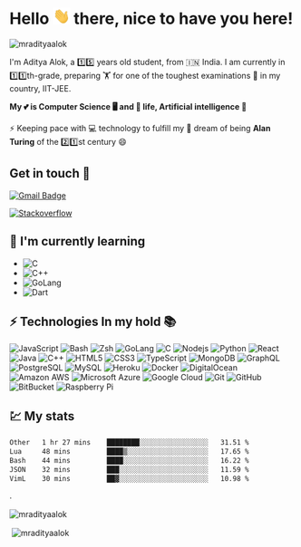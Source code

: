 # Hello <img src="wave.gif" width="30px" /> there, nice to have you here!
<p align="left"> <img src="https://komarev.com/ghpvc/?username=mradityaalok" alt="mradityaalok" /> </p>

I'm Aditya Alok, a 1️⃣5️⃣ years old student, from 🇮🇳 India. I am currently in 1️⃣1️⃣th-grade, preparing 🏋️ for one of the toughest examinations 🧪 in my country, IIT-JEE.

**My 💕 is Computer Science 🖥️ and 🧬 life, Artificial intelligence 🤖**

⚡ Keeping pace with 💻 technology to fulfill my 💭 dream of being <b>Alan Turing</b> of the 2️⃣1️⃣st century 😄

## Get in touch 🥂

[![Gmail Badge](https://img.shields.io/badge/-Gmail-c14438?style=flat-square&logo=Gmail&logoColor=white&link=mailto:mradityaalok21@gmail.com)](mailto:mradityaalok21@gmail.com)

[![Stackoverflow](https://img.shields.io/badge/-Stackverflow-black?style=flat-square&logo=stackoverflow&link=https://stackoverflow.com/users/story/14860179)](https://stackoverflow.com/users/story/14860179)

## 🌱 I'm currently learning
- ![C](https://img.shields.io/badge/--black?style=flat-square&logo=c)
- ![C++](https://img.shields.io/badge/-++-black?style=flat-square&logo=c)
- ![GoLang](https://img.shields.io/badge/-GoLang-black?style=flat-square&logo=go)
- ![Dart](https://img.shields.io/badge/-Dart-black?style=flat-square&logo=dart)


## ⚡ Technologies In my hold 📚

![JavaScript](https://img.shields.io/badge/-JavaScript-black?style=flat-square&logo=javascript)
![Bash](https://img.shields.io/badge/-Bash-darkblue?style=flat-square&logo=bash)
![Zsh](https://img.shields.io/badge/-zsh-red?style=flat-square)
![GoLang](https://img.shields.io/badge/-Go-blue?style=flat-square&logo=go)
![C](https://img.shields.io/badge/--black?style=flat-square&logo=c)
![Nodejs](https://img.shields.io/badge/-Nodejs-black?style=flat-square&logo=Node.js)
![Python](https://img.shields.io/badge/-Python-black?style=flat-square&logo=Python)
![React](https://img.shields.io/badge/-React-black?style=flat-square&logo=react)
![Java](https://img.shields.io/badge/-java-E34A86?style=flat-square&logo=java)
![C++](https://img.shields.io/badge/-++-00599C?style=flat-square&logo=c)
![HTML5](https://img.shields.io/badge/-HTML5-E34F26?style=flat-square&logo=html5&logoColor=white)
![CSS3](https://img.shields.io/badge/-CSS3-1572B6?style=flat-square&logo=css3)
![TypeScript](https://img.shields.io/badge/-TypeScript-007ACC?style=flat-square&logo=typescript)
![MongoDB](https://img.shields.io/badge/-MongoDB-black?style=flat-square&logo=mongodb)
![GraphQL](https://img.shields.io/badge/-GraphQL-E10098?style=flat-square&logo=graphql)
![PostgreSQL](https://img.shields.io/badge/-PostgreSQL-336791?style=flat-square&logo=postgresql)
![MySQL](https://img.shields.io/badge/-MySQL-black?style=flat-square&logo=mysql)
![Heroku](https://img.shields.io/badge/-Heroku-430098?style=flat-square&logo=heroku)
![Docker](https://img.shields.io/badge/-Docker-black?style=flat-square&logo=docker)
![DigitalOcean](https://img.shields.io/badge/-Digital%20Ocean-darkblue?style=flat-square&logo=digitalocean)
![Amazon AWS](https://img.shields.io/badge/Amazon%20AWS-232F3E?style=flat-square&logo=amazon-aws)
![Microsoft Azure](https://img.shields.io/badge/Microsoft%20Azure-232F7E?style=flat-square&logo=microsoft-azure)
![Google Cloud](https://img.shields.io/badge/Google%20Cloud-black?style=flat-square&logo=google-cloud)
![Git](https://img.shields.io/badge/-Git-black?style=flat-square&logo=git)
![GitHub](https://img.shields.io/badge/-GitHub-181717?style=flat-square&logo=github)
![BitBucket](https://img.shields.io/badge/-BitBucket-darkblue?style=flat-square&logo=bitbucket)
![Raspberry Pi](https://img.shields.io/badge/-Raspberry%20Pi-C51A4A?style=flat-square&logo=Raspberry-Pi)


## 💹 My stats
<!--START_SECTION:waka-->
```text
Other   1 hr 27 mins    ████████░░░░░░░░░░░░░░░░░   31.51 % 
Lua     48 mins         ████▒░░░░░░░░░░░░░░░░░░░░   17.65 % 
Bash    44 mins         ████░░░░░░░░░░░░░░░░░░░░░   16.22 % 
JSON    32 mins         ███░░░░░░░░░░░░░░░░░░░░░░   11.59 % 
VimL    30 mins         ██▓░░░░░░░░░░░░░░░░░░░░░░   10.98 % 
```
<!--END_SECTION:waka-->. 
<p><img align="center" src="https://github-readme-stats.vercel.app/api/top-langs/?username=mradityaalok&layout=compact&langs_count=10&theme=prussian&count_private=true&show_icons=true" alt="mradityaalok" /></p>

<p>&nbsp;<img align="center" src="https://github-readme-stats.vercel.app/api?username=mradityaalok&show_icons=true&include_all_commits=true&count_private=true&theme=prussian" alt="mradityaalok" /></p>
